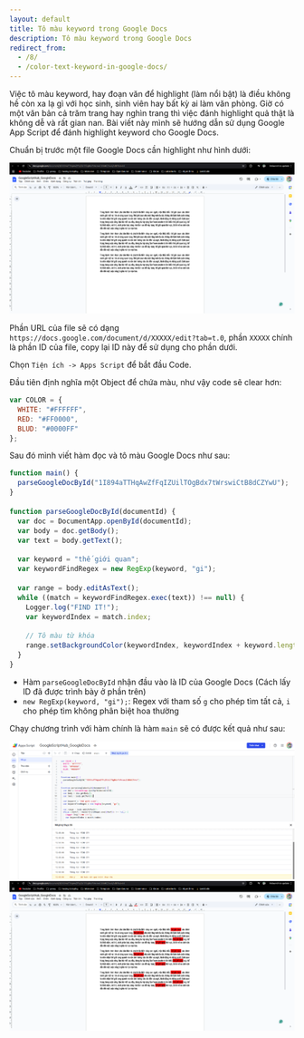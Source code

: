 ```yaml
---
layout: default
title: Tô màu keyword trong Google Docs
description: Tô màu keyword trong Google Docs
redirect_from:
  - /8/
  - /color-text-keyword-in-google-docs/
---
```


Việc tô màu keyword, hay đoạn văn để highlight (làm nổi bật) là điều không hề còn xa lạ gì với học sinh, sinh viên hay bất kỳ ai làm văn phòng. Giờ có một văn bản cả trăm trang hay nghìn trang thì việc đánh highlight quả thật là không dễ và rất gian nan. Bài viết này mình sẽ hướng dẫn sử dụng Google App Script để đánh highlight keyword cho Google Docs.

Chuẩn bị trước một file Google Docs cần highlight như hình dưới:

<img src="./../img/8_1.png" style="max-width: 100%">

Phần URL của file sẽ có dạng `https://docs.google.com/document/d/XXXXX/edit?tab=t.0`, phần `XXXXX` chính là phần ID của file, copy lại ID này để sử dụng cho phần dưới.

Chọn `Tiện ích -> Apps Script` để bắt đầu Code.

Đầu tiên định nghĩa một Object để chứa màu, như vậy code sẽ clear hơn: 

```javascript
var COLOR = {
  WHITE: "#FFFFFF",
  RED: "#FF0000",
  BLUD: "#0000FF"
};
```

Sau đó mình viết hàm đọc và tô màu Google Docs như sau: 

```javascript
function main() {
  parseGoogleDocById("1I894aTTHqAwZfFqIZUilTOgBdx7tWrswiCtB8dCZYwU");
}

function parseGoogleDocById(documentId) {
  var doc = DocumentApp.openById(documentId);
  var body = doc.getBody();
  var text = body.getText();

  var keyword = "thế giới quan";
  var keywordFindRegex = new RegExp(keyword, "gi");

  var range = body.editAsText();
  while ((match = keywordFindRegex.exec(text)) !== null) {
    Logger.log("FIND IT!");
    var keywordIndex = match.index; 
    
    // Tô màu từ khóa
    range.setBackgroundColor(keywordIndex, keywordIndex + keyword.length - 1, COLOR.RED);
  }
}
```

- Hàm `parseGoogleDocById` nhận đầu vào là ID của Google Docs (Cách lấy ID đã được trình bày ở phần trên)
- `new RegExp(keyword, "gi");`: Regex với tham số `g` cho phép tìm tất cả, `i` cho phép tìm không phân biệt hoa thường

Chạy chương trình với hàm chính là hàm `main` sẽ có được kết quả như sau: 

<img src="./../img/8_2.png" style="max-width: 100%">

<img src="./../img/8_3.png" style="max-width: 100%">